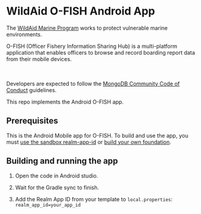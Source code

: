 # WildAid O-FISH Android App

The [WildAid Marine Program](https://marine.wildaid.org/) works to protect vulnerable marine environments.

O-FISH (Officer Fishery Information Sharing Hub) is a multi-platform application that enables officers to browse and record boarding report data from their mobile devices.

<BR><BR>Developers are expected to follow the <A HREF="https://www.mongodb.com/community-code-of-conduct">MongoDB Community Code of Conduct</A> guidelines.

This repo implements the Android O-FISH app.

## Prerequisites

This is the Android Mobile app for O-FISH. To build and use the app, you must [use the sandbox realm-app-id](https://wildaid.github.io/contribute/sandbox.html) or [build your own foundation](http://wildaid.github.io/build).

## Building and running the app

1. Open the code in Android studio.

1. Wait for the Gradle sync to finish.<BR>
1. Add the Realm App ID from your template to `local.properties`:<BR>
`realm_app_id=your_app_id`<BR>

